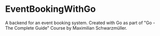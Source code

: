 # EventBookingWithGo
A backend for an event booking system. Created with Go as part of "Go - The Complete Guide" Course by Maximilian Schwarzmüller.
